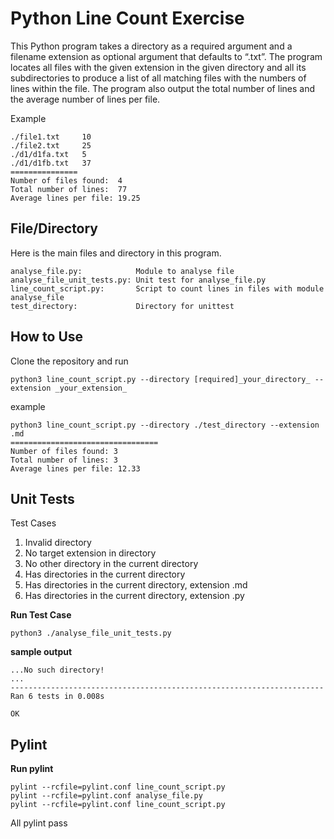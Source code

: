 # Python Line Count Exercise

This Python program takes a directory as a required argument and a filename extension as optional argument that defaults to “.txt”. The program locates all files with the given extension in the given directory and all its subdirectories to produce a list of all matching files with the numbers of lines within the file. The program also output the total number of lines and the average number of lines per file. 

Example
```
./file1.txt		10
./file2.txt		25
./d1/d1fa.txt	5
./d1/d1fb.txt	37
===============
Number of files found: 	4
Total number of lines:  77
Average lines per file:	19.25
```

## File/Directory
Here is the main files and directory in this program.
```
analyse_file.py:            Module to analyse file
analyse_file_unit_tests.py: Unit test for analyse_file.py
line_count_script.py:       Script to count lines in files with module analyse_file
test_directory:             Directory for unittest
```

## How to Use
Clone the repository and run
```
python3 line_count_script.py --directory [required]_your_directory_ --extension _your_extension_
```
example 
```
python3 line_count_script.py --directory ./test_directory --extension .md
=================================
Number of files found: 3
Total number of lines: 3
Average lines per file: 12.33
```

## Unit Tests

Test Cases
1. Invalid directory
2. No target extension in directory
3. No other directory in the current directory
4. Has directories in the current directory
5. Has directories in the current directory, extension .md
6. Has directories in the current directory, extension .py

**Run Test Case**
```
python3 ./analyse_file_unit_tests.py
```
**sample output**
```
...No such directory!
...
----------------------------------------------------------------------
Ran 6 tests in 0.008s

OK
```

## Pylint
**Run pylint**
```
pylint --rcfile=pylint.conf line_count_script.py
pylint --rcfile=pylint.conf analyse_file.py
pylint --rcfile=pylint.conf line_count_script.py
```
All pylint pass